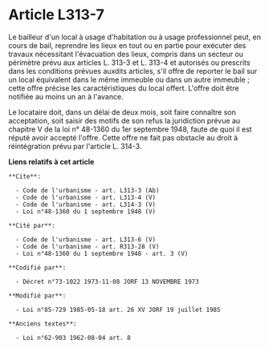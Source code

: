 # Article L313-7

Le bailleur d'un local à usage d'habitation ou à usage professionnel peut, en cours de bail, reprendre les lieux en tout ou
en partie pour exécuter des travaux nécessitant l'évacuation des lieux, compris dans un secteur ou périmètre prévu aux
articles L. 313-3 et L. 313-4 et autorisés ou prescrits dans les conditions prévues auxdits articles, s'il offre de reporter
le bail sur un local équivalent dans le même immeuble ou dans un autre immeuble ; cette offre précise les caractéristiques du
local offert. L'offre doit être notifiée au moins un an à l'avance. 

Le locataire doit, dans un délai de deux mois, soit faire connaître son acceptation, soit saisir des motifs de son refus la
juridiction prévue au chapitre V de la loi n° 48-1360 du 1er septembre 1948, faute de quoi il est réputé avoir accepté
l'offre. Cette offre ne fait pas obstacle au droit à réintégration prévu par l'article L. 314-3.

**Liens relatifs à cet article**

	**Cite**:

	  - Code de l'urbanisme - art. L313-3 (Ab)
	  - Code de l'urbanisme - art. L313-4 (V)
	  - Code de l'urbanisme - art. L314-3 (V)
	  - Loi n°48-1360 du 1 septembre 1948 (V)

	**Cité par**:

	  - Code de l'urbanisme - art. L313-6 (V)
	  - Code de l'urbanisme - art. R313-28 (V)
	  - Loi n°48-1360 du 1 septembre 1948 - art. 3 (V)

	**Codifié par**:

	  - Décret n°73-1022 1973-11-08 JORF 13 NOVEMBRE 1973

	**Modifié par**:

	  - Loi n°85-729 1985-05-18 art. 26 XV JORF 19 juillet 1985

	**Anciens textes**:

	  - Loi n°62-903 1962-08-04 art. 8
